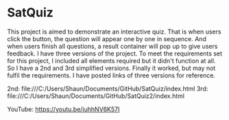 # SatQuiz

This project is aimed to demonstrate an interactive quiz. That is when users click the button, the question will appear one by one in sequence. And when users finish all questions, a result container will pop up to give users feedback. I have three versions of the project. To meet the requirements set for this project, I included all elements required but it didn't function at all. So I have a 2nd and 3rd simplified versions. Finally it worked, but may not fulfil the requirements. I have posted links of three versions for reference.  

2nd: file:///C:/Users/Shaun/Documents/GitHub/SatQuiz/index.html
3rd: file:///C:/Users/Shaun/Documents/GitHub/SatQuiz2/index.html

YouTube: https://youtu.be/juhhNV6K57I
